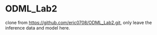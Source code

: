 # ODML_Lab2

clone from https://github.com/eric0708/ODML_Lab2.git, only leave the inference data and model here.